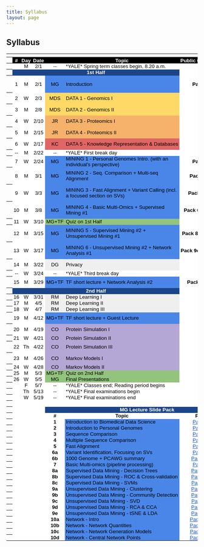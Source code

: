 ```yaml
---
title: Syllabus
layout: page
---
```


## Syllabus
<meta http-equiv="Content-Type" content="text/html; charset=utf-8">
<link type="text/css" rel="stylesheet" href="resources/sheet.css">
<style type="text/css">.ritz .waffle a { color: inherit; }.ritz .waffle .s10{background-color:#4a86e8;text-align:left;color:#000000;font-family:'docs-Helvetica Neue',Arial;font-size:10pt;vertical-align:middle;white-space:nowrap;overflow:hidden;direction:ltr;padding:0px 3px 0px 3px;}.ritz .waffle .s28{background-color:#ffffff;text-align:center;font-weight:bold;color:#000000;font-family:'Arial';font-size:10pt;vertical-align:middle;white-space:normal;overflow:hidden;direction:ltr;padding:0px 3px 0px 3px;}.ritz .waffle .s4{background-color:#ffffff;text-align:center;color:#000000;font-family:'Arial';font-size:10pt;vertical-align:middle;white-space:nowrap;overflow:hidden;direction:ltr;padding:0px 3px 0px 3px;}.ritz .waffle .s23{background-color:#efefef;text-align:center;color:#000000;font-family:'docs-Helvetica Neue',Arial;font-size:10pt;vertical-align:middle;white-space:nowrap;overflow:hidden;direction:ltr;padding:0px 3px 0px 3px;}.ritz .waffle .s3{background-color:#ffffff;text-align:left;color:#000000;font-family:'docs-Helvetica Neue',Arial;font-size:10pt;vertical-align:middle;white-space:nowrap;overflow:hidden;direction:ltr;padding:0px 3px 0px 3px;}.ritz .waffle .s30{background-color:#4a86e8;text-align:left;color:#000000;font-family:'docs-docs-Helvetica Neue',Arial;font-size:10pt;vertical-align:middle;white-space:normal;overflow:hidden;direction:ltr;padding:0px 3px 0px 3px;}.ritz .waffle .s22{background-color:#93c47d;text-align:left;color:#000000;font-family:'docs-Helvetica Neue',Arial;font-size:10pt;vertical-align:middle;white-space:normal;overflow:hidden;direction:ltr;padding:0px 3px 0px 3px;}.ritz .waffle .s1{background-color:#ffffff;text-align:center;color:#000000;font-family:'docs-Helvetica Neue',Arial;font-size:10pt;vertical-align:middle;white-space:nowrap;overflow:hidden;direction:ltr;padding:0px 3px 0px 3px;}.ritz .waffle .s18{background-color:#e06666;text-align:left;color:#000000;font-family:'docs-Helvetica Neue',Arial;font-size:10pt;vertical-align:middle;white-space:nowrap;overflow:hidden;direction:ltr;padding:0px 3px 0px 3px;}.ritz .waffle .s12{background-color:#ffffff;text-align:center;color:#000000;font-family:'Arial';font-size:10pt;vertical-align:middle;white-space:normal;overflow:hidden;word-wrap:break-word;direction:ltr;padding:0px 3px 0px 3px;}.ritz .waffle .s13{background-color:#ffd966;text-align:center;color:#000000;font-family:'docs-Helvetica Neue',Arial;font-size:10pt;vertical-align:middle;white-space:nowrap;overflow:hidden;direction:ltr;padding:0px 3px 0px 3px;}.ritz .waffle .s29{background-color:#ffffff;text-align:center;text-decoration:underline;-webkit-text-decoration-skip:none;text-decoration-skip-ink:none;color:#1155cc;font-family:'docs-Helvetica Neue',Arial;font-size:10pt;vertical-align:middle;white-space:nowrap;overflow:hidden;direction:ltr;padding:0px 3px 0px 3px;}.ritz .waffle .s14{background-color:#ffd966;text-align:left;color:#000000;font-family:'docs-Helvetica Neue',Arial;font-size:10pt;vertical-align:middle;white-space:nowrap;overflow:hidden;direction:ltr;padding:0px 3px 0px 3px;}.ritz .waffle .s7{background-color:#ffffff;text-align:center;text-decoration:underline;-webkit-text-decoration-skip:none;text-decoration-skip-ink:none;color:#1155cc;font-family:'Arial';font-size:10pt;vertical-align:middle;white-space:normal;overflow:hidden;direction:ltr;padding:0px 3px 0px 3px;}.ritz .waffle .s9{background-color:#4a86e8;text-align:center;color:#000000;font-family:'docs-Helvetica Neue',Arial;font-size:10pt;vertical-align:middle;white-space:nowrap;overflow:hidden;direction:ltr;padding:0px 3px 0px 3px;}.ritz .waffle .s11{background-color:#ffffff;text-align:center;font-weight:bold;color:#000000;font-family:'docs-Helvetica Neue',Arial;font-size:10pt;vertical-align:middle;white-space:nowrap;overflow:hidden;direction:ltr;padding:0px 3px 0px 3px;}.ritz .waffle .s5{background-color:#1c4587;text-align:center;font-weight:bold;color:#ffffff;font-family:'docs-Helvetica Neue',Arial;font-size:10pt;vertical-align:middle;white-space:nowrap;overflow:hidden;direction:ltr;padding:0px 3px 0px 3px;}.ritz .waffle .s27{background-color:#1c4587;text-align:center;font-weight:bold;color:#ffffff;font-family:'Arial';font-size:10pt;vertical-align:middle;white-space:normal;overflow:hidden;direction:ltr;padding:0px 3px 0px 3px;}.ritz .waffle .s24{background-color:#efefef;text-align:left;color:#000000;font-family:'docs-Helvetica Neue',Arial;font-size:10pt;vertical-align:middle;white-space:normal;overflow:hidden;direction:ltr;padding:0px 3px 0px 3px;}.ritz .waffle .s32{background-color:#4a86e8;text-align:left;color:#000000;font-family:'Arial';font-size:10pt;vertical-align:middle;white-space:normal;overflow:hidden;direction:ltr;padding:0px 3px 0px 3px;}.ritz .waffle .s21{background-color:#93c47d;text-align:center;color:#000000;font-family:'docs-Helvetica Neue',Arial;font-size:10pt;vertical-align:middle;white-space:nowrap;overflow:hidden;direction:ltr;padding:0px 3px 0px 3px;}.ritz .waffle .s8{background-color:#ffffff;text-align:center;color:#000000;font-family:'Arial';font-size:10pt;vertical-align:middle;white-space:normal;overflow:hidden;direction:ltr;padding:0px 3px 0px 3px;}.ritz .waffle .s25{background-color:#b4a7d6;text-align:center;color:#000000;font-family:'docs-Helvetica Neue',Arial;font-size:10pt;vertical-align:middle;white-space:nowrap;overflow:hidden;direction:ltr;padding:0px 3px 0px 3px;}.ritz .waffle .s17{background-color:#e06666;text-align:center;color:#000000;font-family:'docs-Helvetica Neue',Arial;font-size:10pt;vertical-align:middle;white-space:nowrap;overflow:hidden;direction:ltr;padding:0px 3px 0px 3px;}.ritz .waffle .s19{background-color:#4a86e8;text-align:left;color:#000000;font-family:'docs-Helvetica Neue',Arial;font-size:10pt;vertical-align:middle;white-space:normal;overflow:hidden;direction:ltr;padding:0px 3px 0px 3px;}.ritz .waffle .s6{background-color:#ffffff;text-align:center;font-weight:bold;color:#ffffff;font-family:'docs-Helvetica Neue',Arial;font-size:10pt;vertical-align:middle;white-space:nowrap;overflow:hidden;direction:ltr;padding:0px 3px 0px 3px;}.ritz .waffle .s26{background-color:#b4a7d6;text-align:left;color:#000000;font-family:'docs-Helvetica Neue',Arial;font-size:10pt;vertical-align:middle;white-space:normal;overflow:hidden;direction:ltr;padding:0px 3px 0px 3px;}.ritz .waffle .s16{background-color:#f6b26b;text-align:left;color:#000000;font-family:'docs-Helvetica Neue',Arial;font-size:10pt;vertical-align:middle;white-space:nowrap;overflow:hidden;direction:ltr;padding:0px 3px 0px 3px;}.ritz .waffle .s0{background-color:#000000;text-align:center;font-weight:bold;color:#ffffff;font-family:'docs-Helvetica Neue',Arial;font-size:10pt;vertical-align:middle;white-space:nowrap;overflow:hidden;direction:ltr;padding:0px 3px 0px 3px;}.ritz .waffle .s20{background-color:#ffffff;text-align:center;font-weight:bold;color:#000000;font-family:'Arial';font-size:10pt;vertical-align:middle;white-space:nowrap;overflow:hidden;direction:ltr;padding:0px 3px 0px 3px;}.ritz .waffle .s2{background-color:#ffffff;text-align:center;color:#000000;font-family:'docs-Helvetica Neue',Arial;font-size:10pt;vertical-align:middle;white-space:normal;overflow:hidden;word-wrap:break-word;direction:ltr;padding:0px 3px 0px 3px;}.ritz .waffle .s31{background-color:#ffffff;text-align:center;text-decoration:underline;-webkit-text-decoration-skip:none;text-decoration-skip-ink:none;color:#1155cc;font-family:'Arial';font-size:10pt;vertical-align:middle;white-space:nowrap;overflow:hidden;direction:ltr;padding:0px 3px 0px 3px;}.ritz .waffle .s15{background-color:#f6b26b;text-align:center;color:#000000;font-family:'docs-Helvetica Neue',Arial;font-size:10pt;vertical-align:middle;white-space:nowrap;overflow:hidden;direction:ltr;padding:0px 3px 0px 3px;}</style>
<div class="ritz grid-container" dir="ltr">
    <table class="waffle" cellspacing="0" cellpadding="0">
        <thead>
            <tr>
                <th class="row-header freezebar-origin-ltr"></th>
                <th id="154769403C0" style="width:32px;" class="column-headers-background"></th>
                <th id="154769403C1" style="width:37px;" class="column-headers-background"></th>
                <th id="154769403C2" style="width:47px;" class="column-headers-background"></th>
                <th id="154769403C3" style="width:100px;" class="column-headers-background"></th>
                <th id="154769403C4" style="width:519px;" class="column-headers-background"></th>
                <th id="154769403C5" style="width:120px;" class="column-headers-background"></th>
                <th id="154769403C6" style="width:220px;" class="column-headers-background"></th>
                <th id="154769403C7" style="width:104px;" class="column-headers-background"></th></tr>
        </thead>
        <tbody>
            <tr style="height: 16px">
                <th id="154769403R0" style="height: 16px;" class="row-headers-background">
                    <div class="row-header-wrapper" style="line-height: 16px"></div></th>
                <td class="s0" dir="ltr">#</td>
                <td class="s0" dir="ltr">Day</td>
                <td class="s0" dir="ltr">Date</td>
                <td class="s0"></td>
                <td class="s0" dir="ltr">Topic</td>
                <td class="s0" dir="ltr">Public Comment</td>
                <td class="s0" dir="ltr">URL</td>
                <td class="s0" dir="ltr">URL 2</td></tr>
            <tr style="height: 16px">
                <th id="154769403R1" style="height: 16px;" class="row-headers-background">
                    <div class="row-header-wrapper" style="line-height: 16px"></div></th>
                <td class="s1"></td>
                <td class="s2" dir="ltr">M</td>
                <td class="s2" dir="ltr">2/1</td>
                <td class="s1" dir="ltr">--</td>
                <td class="s3" dir="ltr">*YALE* Spring term classes begin, 8.20 a.m.</td>
                <td class="s4"></td>
                <td class="s4" dir="ltr"></td>
                <td class="s4" dir="ltr"></td>
            </tr>
            <tr style="height: 16px">
                <th id="154769403R2" style="height: 16px;" class="row-headers-background">
                    <div class="row-header-wrapper" style="line-height: 16px"></div></th>
                <td class="s5" dir="ltr" colspan="5">1st Half</td>
                <td class="s6" dir="ltr"></td>
                <td class="s7" dir="ltr"></td>
                <td class="s8"></td>
            </tr>
            <tr style="height: 16px">
                <th id="154769403R3" style="height: 16px;" class="row-headers-background">
                    <div class="row-header-wrapper" style="line-height: 16px"></div></th>
                <td class="s1" dir="ltr">1</td>
                <td class="s2" dir="ltr">M</td>
                <td class="s2" dir="ltr">2/1</td>
                <td class="s9" dir="ltr">MG</td>
                <td class="s10" dir="ltr">Introduction</td>
                <td class="s11" dir="ltr">Pack 1</td>
                <td class="s12" dir="ltr">See below for MG Slides</td>
                <td class="s7" dir="ltr">
                    <a target="_blank" href="https://www.dropbox.com/s/gf0054x92ja8cn0/cbb752-MG-spr21-01-biomed-datasci-intro.mp4?dl=0">Video</a></td>
            </tr>
            <tr style="height: 16px">
                <th id="154769403R4" style="height: 16px;" class="row-headers-background">
                    <div class="row-header-wrapper" style="line-height: 16px"></div></th>
                <td class="s1" dir="ltr">2</td>
                <td class="s2" dir="ltr">W</td>
                <td class="s2" dir="ltr">2/3</td>
                <td class="s13" dir="ltr">MDS</td>
                <td class="s14" dir="ltr">DATA 1 - Genomics I</td>
                <td class="s11" dir="ltr"></td>
                <td class="s7" dir="ltr">
                    <a target="_blank" href="http://files2.gersteinlab.org/public-docs/2021/02.03/210203_Genomics.pdf">Genomic 1 [PDF]</a></td>
                <td class="s8"></td>
            </tr>
            <tr style="height: 16px">
                <th id="154769403R5" style="height: 16px;" class="row-headers-background">
                    <div class="row-header-wrapper" style="line-height: 16px"></div></th>
                <td class="s1" dir="ltr">3</td>
                <td class="s2" dir="ltr">M</td>
                <td class="s2" dir="ltr">2/8</td>
                <td class="s13" dir="ltr">MDS</td>
                <td class="s14" dir="ltr">DATA 2 - Genomics II</td>
                <td class="s11" dir="ltr"></td>
                <td class="s7" dir="ltr">
                    <a target="_blank" href="http://files2.gersteinlab.org/public-docs/2021/02.08/210207_Genomics_II.pdf">Genomic 2 [PDF]</a></td>
                <td class="s8"></td>
            </tr>
            <tr style="height: 16px">
                <th id="154769403R6" style="height: 16px;" class="row-headers-background">
                    <div class="row-header-wrapper" style="line-height: 16px"></div></th>
                <td class="s1" dir="ltr">4</td>
                <td class="s2">W</td>
                <td class="s2" dir="ltr">2/10</td>
                <td class="s15" dir="ltr">JR</td>
                <td class="s16" dir="ltr">DATA 3 - Proteomics I</td>
                <td class="s11" dir="ltr"></td>
                <td class="s7" dir="ltr">
                    <a target="_blank" href="http://files2.gersteinlab.org/public-docs/2021/02.10/CBB_752_2021_\s.pdf">Proteomics 1 [PDF]</a></td>
                <td class="s8"></td>
            </tr>
            <tr style="height: 16px">
                <th id="154769403R7" style="height: 16px;" class="row-headers-background">
                    <div class="row-header-wrapper" style="line-height: 16px"></div></th>
                <td class="s1" dir="ltr">5</td>
                <td class="s2">M</td>
                <td class="s2" dir="ltr">2/15</td>
                <td class="s15" dir="ltr">JR</td>
                <td class="s16" dir="ltr">DATA 4 - Proteomics II</td>
                <td class="s11" dir="ltr"></td>
                <td class="s7" dir="ltr">
                    <a target="_blank" href="http://files2.gersteinlab.org/public-docs/2021/02.15/CBB_752_2021_Structure.pdf">Proteomics 2 [PDF]</a></td>
                <td class="s8"></td>
            </tr>
            <tr style="height: 16px">
                <th id="154769403R8" style="height: 16px;" class="row-headers-background">
                    <div class="row-header-wrapper" style="line-height: 16px"></div></th>
                <td class="s1" dir="ltr">6</td>
                <td class="s2">W</td>
                <td class="s2" dir="ltr">2/17</td>
                <td class="s17" dir="ltr">KC</td>
                <td class="s18" dir="ltr">DATA 5 - Knowledge Representation &amp; Databases</td>
                <td class="s4"></td>
                <td class="s7" dir="ltr">
                    <a target="_blank" href="http://files2.gersteinlab.org/public-docs/2021/02.17/Database_KB_Cheung_2_17_21.pptx">Database [PPTX]</a></td>
                <td class="s8"></td>
            </tr>
            <tr style="height: 16px">
                <th id="154769403R9" style="height: 16px;" class="row-headers-background">
                    <div class="row-header-wrapper" style="line-height: 16px"></div></th>
                <td class="s1" dir="ltr">--</td>
                <td class="s2">M</td>
                <td class="s2" dir="ltr">2/22</td>
                <td class="s1" dir="ltr">--</td>
                <td class="s3" dir="ltr">*YALE* First break day</td>
                <td class="s11" dir="ltr"></td>
                <td class="s8"></td>
                <td class="s8"></td>
            </tr>
            <tr style="height: 16px">
                <th id="154769403R10" style="height: 16px;" class="row-headers-background">
                    <div class="row-header-wrapper" style="line-height: 16px"></div></th>
                <td class="s1" dir="ltr">7</td>
                <td class="s2">W</td>
                <td class="s2" dir="ltr">2/24</td>
                <td class="s9" dir="ltr">MG</td>
                <td class="s19">MINING 1 - Personal Genomes Intro. (with an individual&#39;s perspective)</td>
                <td class="s11" dir="ltr">Pack 2</td>
                <td class="s7" dir="ltr">
                    <a target="_blank" href="http://files2.gersteinlab.org/public-docs/2021/02.24/Zimmer_MBB_452_genome_talk_2021.pdf">Carl Slides [PDF]</a></td>
                <td class="s8"></td>
            </tr>
            <tr style="height: 16px">
                <th id="154769403R11" style="height: 16px;" class="row-headers-background">
                    <div class="row-header-wrapper" style="line-height: 16px"></div></th>
                <td class="s1" dir="ltr">8</td>
                <td class="s2">M</td>
                <td class="s2" dir="ltr">3/1</td>
                <td class="s9" dir="ltr">MG</td>
                <td class="s19" dir="ltr">MINING 2 - Seq. Comparison + Multi-seq Alignment</td>
                <td class="s20" dir="ltr">Pack 3, 4</td>
                <td class="s12" dir="ltr">See below for MG Slides</td>
                <td class="s8"></td>
            </tr>
            <tr style="height: 16px">
                <th id="154769403R12" style="height: 16px;" class="row-headers-background">
                    <div class="row-header-wrapper" style="line-height: 16px"></div></th>
                <td class="s1" dir="ltr">9</td>
                <td class="s2">W</td>
                <td class="s2" dir="ltr">3/3</td>
                <td class="s9" dir="ltr">MG</td>
                <td class="s19" dir="ltr">MINING 3 - Fast Alignment + Variant Calling (incl. a focused section on SVs)</td>
                <td class="s20" dir="ltr">Pack 5, 6a</td>
                <td class="s12" dir="ltr">See below for MG Slides</td>
                <td class="s8"></td>
            </tr>
            <tr style="height: 16px">
                <th id="154769403R13" style="height: 16px;" class="row-headers-background">
                    <div class="row-header-wrapper" style="line-height: 16px"></div></th>
                <td class="s1" dir="ltr">10</td>
                <td class="s2">M</td>
                <td class="s2" dir="ltr">3/8</td>
                <td class="s9" dir="ltr">MG</td>
                <td class="s19">MINING 4 - Basic Multi-Omics + Supervised Mining #1</td>
                <td class="s20" dir="ltr">Pack 6b, 7, 8a</td>
                <td class="s12" dir="ltr">See below for MG Slides</td>
                <td class="s8"></td>
            </tr>
            <tr style="height: 16px">
                <th id="154769403R14" style="height: 16px;" class="row-headers-background">
                    <div class="row-header-wrapper" style="line-height: 16px"></div></th>
                <td class="s1" dir="ltr">11</td>
                <td class="s2">W</td>
                <td class="s2" dir="ltr">3/10</td>
                <td class="s21" dir="ltr">MG+TF</td>
                <td class="s22">Quiz on 1st Half</td>
                <td class="s8"></td>
                <td class="s8"></td>
                <td class="s8"></td>
            </tr>
            <tr style="height: 16px">
                <th id="154769403R15" style="height: 16px;" class="row-headers-background">
                    <div class="row-header-wrapper" style="line-height: 16px"></div></th>
                <td class="s1" dir="ltr">12</td>
                <td class="s2">M</td>
                <td class="s2" dir="ltr">3/15</td>
                <td class="s9" dir="ltr">MG</td>
                <td class="s19">MINING 5 - Supervised Mining #2 + Unsupervised Mining #1</td>
                <td class="s20" dir="ltr">Pack 8b-c, 9a-b</td>
                <td class="s12" dir="ltr">See below for MG Slides</td>
                <td class="s8"></td>
            </tr>
            <tr style="height: 16px">
                <th id="154769403R16" style="height: 16px;" class="row-headers-background">
                    <div class="row-header-wrapper" style="line-height: 16px"></div></th>
                <td class="s1" dir="ltr">13</td>
                <td class="s2">W</td>
                <td class="s2" dir="ltr">3/17</td>
                <td class="s9" dir="ltr">MG</td>
                <td class="s19">MINING 6 - Unsupervised Mining #2 + Network Analysis #1</td>
                <td class="s20" dir="ltr">Pack 9c-e, 10a-b</td>
                <td class="s12" dir="ltr">See below for MG Slides</td>
                <td class="s8"></td>
            </tr>
            <tr style="height: 16px">
                <th id="154769403R17" style="height: 16px;" class="row-headers-background">
                    <div class="row-header-wrapper" style="line-height: 16px"></div></th>
                <td class="s1" dir="ltr">14</td>
                <td class="s2">M</td>
                <td class="s2" dir="ltr">3/22</td>
                <td class="s23" dir="ltr">DG</td>
                <td class="s24">Privacy</td>
                <td class="s4"></td>
                <td class="s7" dir="ltr">
                    <a target="_blank" href="http://files2.gersteinlab.org/public-docs/2021/04.19/Privacy.pptx">Privacy [PPT]</a></td>
                <td class="s8"></td>
            </tr>
            <tr style="height: 16px">
                <th id="154769403R18" style="height: 16px;" class="row-headers-background">
                    <div class="row-header-wrapper" style="line-height: 16px"></div></th>
                <td class="s1" dir="ltr">--</td>
                <td class="s2" dir="ltr">W</td>
                <td class="s2" dir="ltr">3/24</td>
                <td class="s1" dir="ltr">--</td>
                <td class="s3" dir="ltr">*YALE* Third break day</td>
                <td class="s4"></td>
                <td class="s8"></td>
                <td class="s8"></td>
            </tr>
            <tr style="height: 16px">
                <th id="154769403R19" style="height: 16px;" class="row-headers-background">
                    <div class="row-header-wrapper" style="line-height: 16px"></div></th>
                <td class="s1" dir="ltr">15</td>
                <td class="s2">M</td>
                <td class="s2" dir="ltr">3/29</td>
                <td class="s9" dir="ltr">MG+TF</td>
                <td class="s19" dir="ltr">TF short lecture + Network Analysis #2</td>
                <td class="s20" dir="ltr">Pack 10c-d</td>
                <td class="s7" dir="ltr">
                    <a target="_blank" href="http://files2.gersteinlab.org/public-docs/2021/03.29/eQTL.pptx">eQTL [PPT]</a></td>
                <td class="s8"></td>
            </tr>
            <tr style="height: 16px">
                <th id="154769403R20" style="height: 16px;" class="row-headers-background">
                    <div class="row-header-wrapper" style="line-height: 16px"></div></th>
                <td class="s5" dir="ltr" colspan="5">2nd Half</td>
                <td class="s6" dir="ltr"></td>
                <td class="s8"></td>
                <td class="s8"></td>
            </tr>
            <tr style="height: 16px">
                <th id="154769403R21" style="height: 16px;" class="row-headers-background">
                    <div class="row-header-wrapper" style="line-height: 16px"></div></th>
                <td class="s1" dir="ltr">16</td>
                <td class="s2" dir="ltr">W</td>
                <td class="s2" dir="ltr">3/31</td>
                <td class="s23" dir="ltr">RM</td>
                <td class="s24">Deep Learning I</td>
                <td class="s4"></td>
                <td class="s7" dir="ltr">
                    <a target="_blank" href="http://files2.gersteinlab.org/public-docs/2021/03.31/DeepLearning_I_IntroDL.pdf">DL 1 [PDF]</a></td>
                <td class="s8"></td>
            </tr>
            <tr style="height: 16px">
                <th id="154769403R22" style="height: 16px;" class="row-headers-background">
                    <div class="row-header-wrapper" style="line-height: 16px"></div></th>
                <td class="s1" dir="ltr">17</td>
                <td class="s2">M</td>
                <td class="s2" dir="ltr">4/5</td>
                <td class="s23" dir="ltr">RM</td>
                <td class="s24">Deep Learning II</td>
                <td class="s8"></td>
                <td class="s7" dir="ltr">
                    <a target="_blank" href="http://files2.gersteinlab.org/public-docs/2021/04.05/DeepLearning_II_2021.pdf">DL 2 [PDF]</a></td>
                <td class="s8"></td>
            </tr>
            <tr style="height: 16px">
                <th id="154769403R23" style="height: 16px;" class="row-headers-background">
                    <div class="row-header-wrapper" style="line-height: 16px"></div></th>
                <td class="s1" dir="ltr">18</td>
                <td class="s2" dir="ltr">W</td>
                <td class="s2" dir="ltr">4/7</td>
                <td class="s23" dir="ltr">RM</td>
                <td class="s24">Deep Learning III</td>
                <td class="s8"></td>
                <td class="s7" dir="ltr">
                    <a target="_blank" href="http://files2.gersteinlab.org/public-docs/2021/04.07/DeepLearning_III_VAE_and_GAN.pdf">DL 3 [PDF]</a></td>
                <td class="s8"></td>
            </tr>
            <tr style="height: 16px">
                <th id="154769403R24" style="height: 16px;" class="row-headers-background">
                    <div class="row-header-wrapper" style="line-height: 16px"></div></th>
                <td class="s1" dir="ltr">19</td>
                <td class="s2">M</td>
                <td class="s2" dir="ltr">4/12</td>
                <td class="s9" dir="ltr">MG+TF</td>
                <td class="s19" dir="ltr">TF short lecture + Guest Lecture</td>
                <td class="s8"></td>
                <td class="s7" dir="ltr">
                    <a target="_blank" href="http://files2.gersteinlab.org/public-docs/2021/04.12/textmining.pptx">Textmining [PPT]</a></td>
                <td class="s7" dir="ltr">
                    <a target="_blank" href="http://files2.gersteinlab.org/public-docs/2021/04.12/ManolisKellis_GuestLecture.pptx">Manolis [PPT]</a></td>
            </tr>
            <tr style="height: 16px">
                <th id="154769403R25" style="height: 16px;" class="row-headers-background">
                    <div class="row-header-wrapper" style="line-height: 16px"></div></th>
                <td class="s1" dir="ltr">20</td>
                <td class="s2">M</td>
                <td class="s2" dir="ltr">4/19</td>
                <td class="s25" dir="ltr">CO</td>
                <td class="s26">Protein Simulation I</td>
                <td class="s8"></td>
                <td class="s7" dir="ltr">
                    <a target="_blank" href="http://files.gersteinlab.org/public-docs/2021/04.27/protein_folding_1.ppt">Protein I [PPT]</a></td>
                <td class="s8"></td>
            </tr>
            <tr style="height: 16px">
                <th id="154769403R26" style="height: 16px;" class="row-headers-background">
                    <div class="row-header-wrapper" style="line-height: 16px"></div></th>
                <td class="s1" dir="ltr">21</td>
                <td class="s2" dir="ltr">W</td>
                <td class="s2" dir="ltr">4/21</td>
                <td class="s25" dir="ltr">CO</td>
                <td class="s26">Protein Simulation II</td>
                <td class="s4" dir="ltr"></td>
                <td class="s8"></td>
                <td class="s8"></td>
            </tr>
            <tr style="height: 16px">
                <th id="154769403R27" style="height: 16px;" class="row-headers-background">
                    <div class="row-header-wrapper" style="line-height: 16px"></div></th>
                <td class="s1" dir="ltr">22</td>
                <td class="s2" dir="ltr">Th</td>
                <td class="s2" dir="ltr">4/22</td>
                <td class="s25" dir="ltr">CO</td>
                <td class="s26">Protein Simulation III</td>
                <td class="s8"></td>
                <td class="s7" dir="ltr">
                    <a target="_blank" href="http://files.gersteinlab.org/public-docs/2021/04.27/core_repacking.pptx">Protein II [PPT]</a></td>
                <td class="s8"></td>
            </tr>
            <tr style="height: 16px">
                <th id="154769403R28" style="height: 16px;" class="row-headers-background">
                    <div class="row-header-wrapper" style="line-height: 16px"></div></th>
                <td class="s1" dir="ltr">23</td>
                <td class="s2">M</td>
                <td class="s2" dir="ltr">4/26</td>
                <td class="s25" dir="ltr">CO</td>
                <td class="s26">Markov Models I</td>
                <td class="s8"></td>
                <td class="s7" dir="ltr">
                    <a target="_blank" href="http://files.gersteinlab.org/public-docs/2021/04.27/idp.pptx">Protein III [PPT]</a></td>
                <td class="s8"></td>
            </tr>
            <tr style="height: 16px">
                <th id="154769403R29" style="height: 16px;" class="row-headers-background">
                    <div class="row-header-wrapper" style="line-height: 16px"></div></th>
                <td class="s1" dir="ltr">24</td>
                <td class="s2" dir="ltr">W</td>
                <td class="s2" dir="ltr">4/28</td>
                <td class="s25" dir="ltr">CO</td>
                <td class="s26">Markov Models II</td>
                <td class="s4" dir="ltr"></td>
                <td class="s8"></td>
                <td class="s8"></td>
            </tr>
            <tr style="height: 16px">
                <th id="154769403R30" style="height: 16px;" class="row-headers-background">
                    <div class="row-header-wrapper" style="line-height: 16px"></div></th>
                <td class="s1" dir="ltr">25</td>
                <td class="s2">M</td>
                <td class="s2" dir="ltr">5/3</td>
                <td class="s21" dir="ltr">MG+TF</td>
                <td class="s22" dir="ltr">Quiz on 2nd Half</td>
                <td class="s4" dir="ltr"></td>
                <td class="s8"></td>
                <td class="s8"></td>
            </tr>
            <tr style="height: 16px">
                <th id="154769403R31" style="height: 16px;" class="row-headers-background">
                    <div class="row-header-wrapper" style="line-height: 16px"></div></th>
                <td class="s1" dir="ltr">26</td>
                <td class="s2" dir="ltr">W</td>
                <td class="s2" dir="ltr">5/5</td>
                <td class="s21" dir="ltr">MG</td>
                <td class="s22">Final Presentations</td>
                <td class="s4" dir="ltr"></td>
                <td class="s8"></td>
                <td class="s8"></td>
            </tr>
            <tr style="height: 16px">
                <th id="154769403R32" style="height: 16px;" class="row-headers-background">
                    <div class="row-header-wrapper" style="line-height: 16px"></div></th>
                <td class="s1"></td>
                <td class="s2" dir="ltr">F</td>
                <td class="s2" dir="ltr">5/7</td>
                <td class="s1" dir="ltr">--</td>
                <td class="s3" dir="ltr">*YALE* Classes end; Reading period begins</td>
                <td class="s4" dir="ltr"></td>
                <td class="s8"></td>
                <td class="s8"></td>
            </tr>
            <tr style="height: 16px">
                <th id="154769403R33" style="height: 16px;" class="row-headers-background">
                    <div class="row-header-wrapper" style="line-height: 16px"></div></th>
                <td class="s1"></td>
                <td class="s2" dir="ltr">Th</td>
                <td class="s2" dir="ltr">5/13</td>
                <td class="s1" dir="ltr">--</td>
                <td class="s3" dir="ltr">*YALE* Final examinations begin</td>
                <td class="s4"></td>
                <td class="s8"></td>
                <td class="s8"></td>
            </tr>
            <tr style="height: 16px">
                <th id="154769403R34" style="height: 16px;" class="row-headers-background">
                    <div class="row-header-wrapper" style="line-height: 16px"></div></th>
                <td class="s1"></td>
                <td class="s2" dir="ltr">W</td>
                <td class="s2" dir="ltr">5/19</td>
                <td class="s1" dir="ltr">--</td>
                <td class="s3" dir="ltr">*YALE* Final examinations end</td>
                <td class="s4"></td>
                <td class="s4" dir="ltr"></td>
                <td class="s4" dir="ltr"></td>
            </tr>
            <tr style="height: 16px">
                <th id="154769403R35" style="height: 16px;" class="row-headers-background">
                    <div class="row-header-wrapper" style="line-height: 16px"></div></th>
                <td class="s12"></td>
                <td class="s12"></td>
                <td class="s12"></td>
                <td class="s12"></td>
                <td class="s12"></td>
                <td class="s12"></td>
                <td class="s12"></td>
                <td class="s12"></td>
            </tr>
            <tr style="height: 16px">
                <th id="154769403R36" style="height: 16px;" class="row-headers-background">
                    <div class="row-header-wrapper" style="line-height: 16px"></div></th>
                <td class="s12"></td>
                <td class="s12"></td>
                <td class="s12"></td>
                <td class="s27" dir="ltr" colspan="4">MG Lecture Slide Pack</td>
                <td class="s12"></td>
            </tr>
            <tr style="height: 16px">
                <th id="154769403R37" style="height: 16px;" class="row-headers-background">
                    <div class="row-header-wrapper" style="line-height: 16px"></div></th>
                <td class="s12"></td>
                <td class="s12"></td>
                <td class="s12"></td>
                <td class="s28" dir="ltr">#</td>
                <td class="s28" dir="ltr">Topic</td>
                <td class="s20" dir="ltr">PDF</td>
                <td class="s20" dir="ltr">PPT</td>
                <td class="s12"></td>
            </tr>
            <tr style="height: 16px">
                <th id="154769403R38" style="height: 16px;" class="row-headers-background">
                    <div class="row-header-wrapper" style="line-height: 16px"></div></th>
                <td class="s12"></td>
                <td class="s12"></td>
                <td class="s12"></td>
                <td class="s28" dir="ltr">1</td>
                <td class="s19" dir="ltr">Introduction to Biomedical Data Science</td>
                <td class="s29" dir="ltr">
                    <a target="_blank" href="http://files2.gersteinlab.org/public-docs/2021/02.21/cbb752-MG-spr21-01-biomed-datasci-intro.pdf">Pack 1</a></td>
                <td class="s29" dir="ltr">
                    <a target="_blank" href="http://files2.gersteinlab.org/public-docs/2021/02.21/cbb752-MG-spr21-01-biomed-datasci-intro.ppt">Pack 1</a></td>
                <td class="s12"></td>
            </tr>
            <tr style="height: 16px">
                <th id="154769403R39" style="height: 16px;" class="row-headers-background">
                    <div class="row-header-wrapper" style="line-height: 16px"></div></th>
                <td class="s12"></td>
                <td class="s12"></td>
                <td class="s12"></td>
                <td class="s28" dir="ltr">2</td>
                <td class="s30" dir="ltr">Introduction to Personal Genomes</td>
                <td class="s29" dir="ltr">
                    <a target="_blank" href="http://files2.gersteinlab.org/public-docs/2021/03.05/cbb752-MG-spr21-02-personalgenomes-intro.pdf">Pack 2</a></td>
                <td class="s29" dir="ltr">
                    <a target="_blank" href="http://files2.gersteinlab.org/public-docs/2021/03.05/cbb752-MG-spr21-02-personalgenomes-intro.pptx">Pack 2</a></td>
                <td class="s12"></td>
            </tr>
            <tr style="height: 16px">
                <th id="154769403R40" style="height: 16px;" class="row-headers-background">
                    <div class="row-header-wrapper" style="line-height: 16px"></div></th>
                <td class="s12"></td>
                <td class="s12"></td>
                <td class="s12"></td>
                <td class="s28" dir="ltr">3</td>
                <td class="s19" dir="ltr">Sequence Comparison</td>
                <td class="s31" dir="ltr">
                    <a target="_blank" href="http://files2.gersteinlab.org/public-docs/2021/03.05/cbb752-MG-spr21-03-seqcmp.pdf">Pack 3</a></td>
                <td class="s29" dir="ltr">
                    <a target="_blank" href="http://files2.gersteinlab.org/public-docs/2021/03.05/cbb752-MG-spr21-03-seqcmp.ppt">Pack 3</a></td>
                <td class="s12"></td>
            </tr>
            <tr style="height: 16px">
                <th id="154769403R41" style="height: 16px;" class="row-headers-background">
                    <div class="row-header-wrapper" style="line-height: 16px"></div></th>
                <td class="s12"></td>
                <td class="s12"></td>
                <td class="s12"></td>
                <td class="s28" dir="ltr">4</td>
                <td class="s19" dir="ltr">Multiple Sequence Comparison</td>
                <td class="s29" dir="ltr">
                    <a target="_blank" href="http://files2.gersteinlab.org/public-docs/2021/03.05/cbb752-MG-spr21-04-multiseq.pdf">Pack 4</a></td>
                <td class="s29" dir="ltr">
                    <a target="_blank" href="http://files2.gersteinlab.org/public-docs/2021/03.05/cbb752-MG-spr21-04-multiseq.ppt">Pack 4</a></td>
                <td class="s12"></td>
            </tr>
            <tr style="height: 16px">
                <th id="154769403R42" style="height: 16px;" class="row-headers-background">
                    <div class="row-header-wrapper" style="line-height: 16px"></div></th>
                <td class="s12"></td>
                <td class="s12"></td>
                <td class="s12"></td>
                <td class="s28" dir="ltr">5</td>
                <td class="s32" dir="ltr">Fast Alignment</td>
                <td class="s29" dir="ltr">
                    <a target="_blank" href="http://files2.gersteinlab.org/public-docs/2021/03.05/cbb752-MG-spr21-05-fastalign.pdf">Pack 5</a></td>
                <td class="s29" dir="ltr">
                    <a target="_blank" href="http://files2.gersteinlab.org/public-docs/2021/03.05/cbb752-MG-spr21-05-fastalign.ppt">Pack 5</a></td>
                <td class="s12"></td>
            </tr>
            <tr style="height: 16px">
                <th id="154769403R43" style="height: 16px;" class="row-headers-background">
                    <div class="row-header-wrapper" style="line-height: 16px"></div></th>
                <td class="s12"></td>
                <td class="s12"></td>
                <td class="s12"></td>
                <td class="s28" dir="ltr">6a</td>
                <td class="s32" dir="ltr">Variant Identification, Focusing on SVs</td>
                <td class="s29" dir="ltr">
                    <a target="_blank" href="http://files2.gersteinlab.org/public-docs/2021/03.05/cbb752-MG-spr21-06-SNVs-SVs.pdf">Pack 6</a></td>
                <td class="s29" dir="ltr">
                    <a target="_blank" href="http://files2.gersteinlab.org/public-docs/2021/03.05/cbb752-MG-spr21-06-SNVs-SVs.pptx">Pack 6</a></td>
                <td class="s12"></td>
            </tr>
            <tr style="height: 16px">
                <th id="154769403R44" style="height: 16px;" class="row-headers-background">
                    <div class="row-header-wrapper" style="line-height: 16px"></div></th>
                <td class="s12"></td>
                <td class="s12"></td>
                <td class="s12"></td>
                <td class="s28" dir="ltr">6b</td>
                <td class="s32" dir="ltr">1000 Genome + PCAWG summary</td>
                <td class="s29" dir="ltr">
                    <a target="_blank" href="http://files2.gersteinlab.org/public-docs/2021/04.25/cbb752-mg-spr21-06b-1000G-PCAWG.pdf">Pack 6b</a></td>
                <td class="s29" dir="ltr">
                    <a target="_blank" href="http://files2.gersteinlab.org/public-docs/2021/04.25/cbb752-mg-spr21-06b-1000G-PCAWG.pptx">Pack 6b</a></td>
                <td class="s12"></td>
            </tr>
            <tr style="height: 16px">
                <th id="154769403R45" style="height: 16px;" class="row-headers-background">
                    <div class="row-header-wrapper" style="line-height: 16px"></div></th>
                <td class="s12"></td>
                <td class="s12"></td>
                <td class="s12"></td>
                <td class="s28" dir="ltr">7</td>
                <td class="s32" dir="ltr">Basic Multi-omics (pipeline processing)</td>
                <td class="s29" dir="ltr">
                    <a target="_blank" href="http://files2.gersteinlab.org/public-docs/2021/04.25/cbb752-mg-spr21-07-multi-omics.pdf">Pack 7</a></td>
                <td class="s29" dir="ltr">
                    <a target="_blank" href="http://files2.gersteinlab.org/public-docs/2021/04.25/cbb752-mg-spr21-07-multi-omics.pptx">Pack 7</a></td>
                <td class="s12"></td>
            </tr>
            <tr style="height: 16px">
                <th id="154769403R46" style="height: 16px;" class="row-headers-background">
                    <div class="row-header-wrapper" style="line-height: 16px"></div></th>
                <td class="s12"></td>
                <td class="s12"></td>
                <td class="s12"></td>
                <td class="s28" dir="ltr">8a</td>
                <td class="s32" dir="ltr">Supervised Data Mining - Decision Trees</td>
                <td class="s29" dir="ltr">
                    <a target="_blank" href="http://files2.gersteinlab.org/public-docs/2021/04.25/cbb752-mg-spr21-08a-datamining-supervised-decisiontrees.pdf">Pack 8a</a></td>
                <td class="s29" dir="ltr">
                    <a target="_blank" href="http://files2.gersteinlab.org/public-docs/2021/04.25/cbb752-mg-spr21-08a-datamining-supervised-decisiontrees.ppt">Pack 8a</a></td>
                <td class="s12"></td>
            </tr>
            <tr style="height: 16px">
                <th id="154769403R47" style="height: 16px;" class="row-headers-background">
                    <div class="row-header-wrapper" style="line-height: 16px"></div></th>
                <td class="s12"></td>
                <td class="s12"></td>
                <td class="s12"></td>
                <td class="s28" dir="ltr">8b</td>
                <td class="s32" dir="ltr">Supervised Data Mining - ROC &amp; Cross-validation</td>
                <td class="s29" dir="ltr">
                    <a target="_blank" href="http://files2.gersteinlab.org/public-docs/2021/04.25/cbb752-mg-spr21-08b-datamining-supervised-ROCs-Cross-validation.pdf">Pack 8b</a></td>
                <td class="s29" dir="ltr">
                    <a target="_blank" href="http://files2.gersteinlab.org/public-docs/2021/04.25/cbb752-mg-spr21-08b-datamining-supervised-ROCs-Cross-validation.ppt">Pack 8b</a></td>
                <td class="s12"></td>
            </tr>
            <tr style="height: 16px">
                <th id="154769403R48" style="height: 16px;" class="row-headers-background">
                    <div class="row-header-wrapper" style="line-height: 16px"></div></th>
                <td class="s12"></td>
                <td class="s12"></td>
                <td class="s12"></td>
                <td class="s28" dir="ltr">8c</td>
                <td class="s32" dir="ltr">Supervised Data Mining - SVMs</td>
                <td class="s29" dir="ltr">
                    <a target="_blank" href="http://files2.gersteinlab.org/public-docs/2021/04.25/cbb752-mg-spr21-08c-datamining-supervised-SVMs.pdf">Pack 8c</a></td>
                <td class="s29" dir="ltr">
                    <a target="_blank" href="http://files2.gersteinlab.org/public-docs/2021/04.25/cbb752-mg-spr21-08c-datamining-supervised-SVMs.ppt">Pack 8c</a></td>
                <td class="s12"></td>
            </tr>
            <tr style="height: 16px">
                <th id="154769403R49" style="height: 16px;" class="row-headers-background">
                    <div class="row-header-wrapper" style="line-height: 16px"></div></th>
                <td class="s12"></td>
                <td class="s12"></td>
                <td class="s12"></td>
                <td class="s28" dir="ltr">9a</td>
                <td class="s32" dir="ltr">Unsupervised Data Mining - Clustering</td>
                <td class="s29" dir="ltr">
                    <a target="_blank" href="http://files2.gersteinlab.org/public-docs/2021/04.25/cbb752-mg-spr21-09a-datamining-unsupervised--clustering.pdf">Pack 9a</a></td>
                <td class="s29" dir="ltr">
                    <a target="_blank" href="http://files2.gersteinlab.org/public-docs/2021/04.25/cbb752-mg-spr21-09a-datamining-unsupervised--clustering.pptx">Pack 9a</a></td>
                <td class="s12"></td>
            </tr>
            <tr style="height: 16px">
                <th id="154769403R50" style="height: 16px;" class="row-headers-background">
                    <div class="row-header-wrapper" style="line-height: 16px"></div></th>
                <td class="s12"></td>
                <td class="s12"></td>
                <td class="s12"></td>
                <td class="s28" dir="ltr">9b</td>
                <td class="s32" dir="ltr">Unsupervised Data Mining - Community Detection</td>
                <td class="s29" dir="ltr">
                    <a target="_blank" href="http://files2.gersteinlab.org/public-docs/2021/04.25/cbb752-mg-spr21-09b-datamining-unsupervised--community-detection.pdf">Pack 9b</a></td>
                <td class="s29" dir="ltr">
                    <a target="_blank" href="http://files2.gersteinlab.org/public-docs/2021/04.25/cbb752-mg-spr21-09b-datamining-unsupervised--community-detection.pptx">Pack 9b</a></td>
                <td class="s12"></td>
            </tr>
            <tr style="height: 16px">
                <th id="154769403R51" style="height: 16px;" class="row-headers-background">
                    <div class="row-header-wrapper" style="line-height: 16px"></div></th>
                <td class="s12"></td>
                <td class="s12"></td>
                <td class="s12"></td>
                <td class="s28" dir="ltr">9c</td>
                <td class="s32" dir="ltr">Unsupervised Data Mining - SVD</td>
                <td class="s29" dir="ltr">
                    <a target="_blank" href="http://files2.gersteinlab.org/public-docs/2021/04.25/cbb752-mg-spr21-09c-datamining-unsupervised--svd.pdf">Pack 9c</a></td>
                <td class="s29" dir="ltr">
                    <a target="_blank" href="http://files2.gersteinlab.org/public-docs/2021/04.25/cbb752-mg-spr21-09c-datamining-unsupervised--svd.pptx">Pack 9c</a></td>
                <td class="s12"></td>
            </tr>
            <tr style="height: 16px">
                <th id="154769403R52" style="height: 16px;" class="row-headers-background">
                    <div class="row-header-wrapper" style="line-height: 16px"></div></th>
                <td class="s12"></td>
                <td class="s12"></td>
                <td class="s12"></td>
                <td class="s28" dir="ltr">9d</td>
                <td class="s32" dir="ltr">Unsupervised Data Mining - RCA &amp; CCA</td>
                <td class="s29" dir="ltr">
                    <a target="_blank" href="http://files2.gersteinlab.org/public-docs/2021/04.25/cbb752-mg-spr21-09d-datamining-unsupervised--rca-cca.pdf">Pack 9d</a></td>
                <td class="s29" dir="ltr">
                    <a target="_blank" href="http://files2.gersteinlab.org/public-docs/2021/04.25/cbb752-mg-spr21-09d-datamining-unsupervised--rca-cca.pdf">Pack 9d</a></td>
                <td class="s12"></td>
            </tr>
            <tr style="height: 16px">
                <th id="154769403R53" style="height: 16px;" class="row-headers-background">
                    <div class="row-header-wrapper" style="line-height: 16px"></div></th>
                <td class="s12"></td>
                <td class="s12"></td>
                <td class="s12"></td>
                <td class="s28" dir="ltr">9e</td>
                <td class="s32" dir="ltr">Unsupervised Data Mining - tSNE &amp; LDA</td>
                <td class="s29" dir="ltr">
                    <a target="_blank" href="http://files2.gersteinlab.org/public-docs/2021/04.25/cbb752-mg-spr21-09e-datamining-unsupervised--tsne-lda.pdf">Pack 9e</a></td>
                <td class="s29" dir="ltr">
                    <a target="_blank" href="http://files2.gersteinlab.org/public-docs/2021/04.25/cbb752-mg-spr21-09e-datamining-unsupervised--tsne-lda.pptx">Pack 9e</a></td>
                <td class="s12"></td>
            </tr>
            <tr style="height: 16px">
                <th id="154769403R54" style="height: 16px;" class="row-headers-background">
                    <div class="row-header-wrapper" style="line-height: 16px"></div></th>
                <td class="s12"></td>
                <td class="s12"></td>
                <td class="s12"></td>
                <td class="s28" dir="ltr">10a</td>
                <td class="s32" dir="ltr">Network - Intro</td>
                <td class="s29" dir="ltr">
                    <a target="_blank" href="http://files2.gersteinlab.org/public-docs/2021/04.25/cbb752-mg-spr21-10a-network-topology-analysis.pdf">Pack 10a</a></td>
                <td class="s29" dir="ltr">
                    <a target="_blank" href="http://files2.gersteinlab.org/public-docs/2021/04.25/cbb752-mg-spr21-10a-network-topology-analysis.ppt">Pack 10a</a></td>
                <td class="s12"></td>
            </tr>
            <tr style="height: 16px">
                <th id="154769403R55" style="height: 16px;" class="row-headers-background">
                    <div class="row-header-wrapper" style="line-height: 16px"></div></th>
                <td class="s12"></td>
                <td class="s12"></td>
                <td class="s12"></td>
                <td class="s28" dir="ltr">10b</td>
                <td class="s32" dir="ltr">Network - Network Quantities</td>
                <td class="s29" dir="ltr">
                    <a target="_blank" href="http://files2.gersteinlab.org/public-docs/2021/04.25/cbb752-mg-spr21-10b-network-topology-analysis.pdf">Pack 10b</a></td>
                <td class="s29" dir="ltr">
                    <a target="_blank" href="http://files2.gersteinlab.org/public-docs/2021/04.25/cbb752-mg-spr21-10b-network-topology-analysis.ppt">Pack 10b</a></td>
                <td class="s12"></td>
            </tr>
            <tr style="height: 16px">
                <th id="154769403R56" style="height: 16px;" class="row-headers-background">
                    <div class="row-header-wrapper" style="line-height: 16px"></div></th>
                <td class="s12"></td>
                <td class="s12"></td>
                <td class="s12"></td>
                <td class="s28" dir="ltr">10c</td>
                <td class="s32" dir="ltr">Network - Network Generation Models</td>
                <td class="s29" dir="ltr">
                    <a target="_blank" href="http://files2.gersteinlab.org/public-docs/2021/04.25/cbb752-mg-spr21-10c-network-topology-analysis.pdf">Pack 10c</a></td>
                <td class="s29" dir="ltr">
                    <a target="_blank" href="http://files2.gersteinlab.org/public-docs/2021/04.25/cbb752-mg-spr21-10c-network-topology-analysis.ppt">Pack 10c</a></td>
                <td class="s12"></td>
            </tr>
            <tr style="height: 16px">
                <th id="154769403R57" style="height: 16px;" class="row-headers-background">
                    <div class="row-header-wrapper" style="line-height: 16px"></div></th>
                <td class="s12"></td>
                <td class="s12"></td>
                <td class="s12"></td>
                <td class="s28" dir="ltr">10d</td>
                <td class="s32" dir="ltr">Network - Central Network Points</td>
                <td class="s31" dir="ltr">
                    <a target="_blank" href="http://files2.gersteinlab.org/public-docs/2021/04.25/cbb752-mg-spr21-10d-network-topology-analysis.pdf">Pack 10d</a></td>
                <td class="s31" dir="ltr">
                    <a target="_blank" href="http://files2.gersteinlab.org/public-docs/2021/04.25/cbb752-mg-spr21-10d-network-topology-analysis.ppt">Pack 10d</a></td>
                <td class="s12"></td>
            </tr>
        </tbody>
    </table>
</div>
